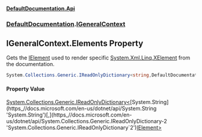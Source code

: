 #### [DefaultDocumentation.Api](index.md 'index')
### [DefaultDocumentation](index.md#DefaultDocumentation 'DefaultDocumentation').[IGeneralContext](IGeneralContext.md 'DefaultDocumentation.IGeneralContext')

## IGeneralContext.Elements Property

Gets the [IElement](IElement.md 'DefaultDocumentation.Api.IElement') used to render specific [System.Xml.Linq.XElement](https_//docs.microsoft.com/en-us/dotnet/api/System.Xml.Linq.XElement 'System.Xml.Linq.XElement') from the documentation.

```csharp
System.Collections.Generic.IReadOnlyDictionary<string,DefaultDocumentation.Api.IElement> Elements { get; }
```

#### Property Value
[System.Collections.Generic.IReadOnlyDictionary&lt;](https_//docs.microsoft.com/en-us/dotnet/api/System.Collections.Generic.IReadOnlyDictionary-2 'System.Collections.Generic.IReadOnlyDictionary`2')[System.String](https_//docs.microsoft.com/en-us/dotnet/api/System.String 'System.String')[,](https_//docs.microsoft.com/en-us/dotnet/api/System.Collections.Generic.IReadOnlyDictionary-2 'System.Collections.Generic.IReadOnlyDictionary`2')[IElement](IElement.md 'DefaultDocumentation.Api.IElement')[&gt;](https_//docs.microsoft.com/en-us/dotnet/api/System.Collections.Generic.IReadOnlyDictionary-2 'System.Collections.Generic.IReadOnlyDictionary`2')